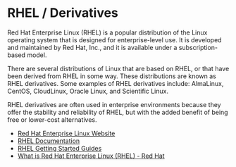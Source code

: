 # RHEL / Derivatives

Red Hat Enterprise Linux (RHEL) is a popular distribution of the Linux operating system that is designed for enterprise-level use. It is developed and maintained by Red Hat, Inc., and it is available under a subscription-based model.

There are several distributions of Linux that are based on RHEL, or that have been derived from RHEL in some way. These distributions are known as RHEL derivatives. Some examples of RHEL derivatives include: AlmaLinux, CentOS, CloudLinux, Oracle Linux, and Scientific Linux.

RHEL derivatives are often used in enterprise environments because they offer the stability and reliability of RHEL, but with the added benefit of being free or lower-cost alternatives.

- [Red Hat Enterprise Linux Website](https://www.redhat.com/en/technologies/linux-platforms/enterprise-linux)
- [RHEL Documentation](https://access.redhat.com/documentation/en-us/red_hat_enterprise_linux/)
- [RHEL Getting Started Guides](https://www.redhat.com/en/technologies/linux-platforms/enterprise-linux/get-started)
- [What is Red Hat Enterprise Linux (RHEL) - Red Hat](https://www.redhat.com/en/topics/linux/what-is-rhel)
